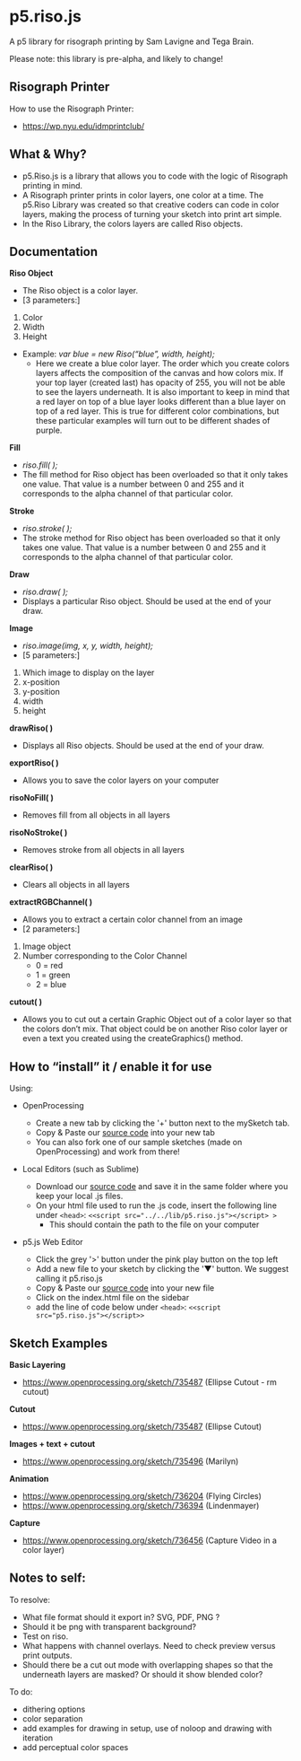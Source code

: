 # p5.riso.js

A p5 library for risograph printing by Sam Lavigne and Tega Brain.

Please note: this library is pre-alpha, and likely to change!

## Risograph Printer

How to use the Risograph Printer: 
- https://wp.nyu.edu/idmprintclub/

## What & Why?
- p5.Riso.js is a library that allows you to code with the logic of Risograph printing in mind. 
- A Risograph printer prints in color layers, one color at a time. The p5.Riso Library was created so that creative coders can code in color layers, making the process of turning your sketch into print art simple.
- In the Riso Library, the colors layers are called Riso objects.

## Documentation

**Riso Object**
- The Riso object is a color layer. 
- [3 parameters:]
1. Color
2. Width
3. Height 
- Example: *var blue = new Riso(“blue”, width, height);*
	- Here we create a blue color layer. The order which you create colors layers affects the composition of the canvas and how colors mix. If your top layer (created last) has opacity of 255, you will not be able to see the layers underneath. It is also important to keep in mind that a red layer on top of a blue layer looks different than a blue layer on top of a red layer. This is true for different color combinations, but these particular examples will turn out to be different shades of purple.

**Fill**
- *riso.fill( );*
- The fill method for Riso object has been overloaded so that it only takes one value. That value is a number between 0 and 255 and it corresponds to the alpha channel of that particular color.

**Stroke**
- *riso.stroke( );*
- The stroke method for Riso object has been overloaded so that it only takes one value. That value is a number between 0 and 255 and it corresponds to the alpha channel of that particular color.

**Draw**
- *riso.draw( );*
- Displays a particular Riso object. Should be used at the end of your draw.

**Image**
- *riso.image(img, x, y, width, height);*
- [5 parameters:]
1. Which image to display on the layer
1. x-position
1. y-position
1. width
1. height

**drawRiso( )**
- Displays all Riso objects. Should be used at the end of your draw.

**exportRiso( )**
- Allows you to save the color layers on your computer

**risoNoFill( )**
- Removes fill from all objects in all layers

**risoNoStroke( )**
- Removes stroke from all objects in all layers

**clearRiso( )**
- Clears all objects in all layers

**extractRGBChannel( )**
- Allows you to extract a certain color channel from an image
- [2 parameters:]
1. Image object
1. Number corresponding to the Color Channel
	- 0 = red
	- 1 = green
	- 2 = blue

**cutout( )**
- Allows you to cut out a certain Graphic Object out of a color layer so that the colors don’t mix. That object could be on another Riso color layer or even a text you created using the createGraphics() method. 


## How to “install” it / enable it for use
Using:
- OpenProcessing
 	- Create a new tab by clicking the '+' button next to the mySketch tab. 
	- Copy & Paste our [source code](https://raw.githubusercontent.com/antiboredom/p5.riso/master/lib/p5.riso.js) into your new tab
 	- You can also fork one of our sample sketches (made on OpenProcessing) and work from there!

- Local Editors (such as Sublime)
	- Download our [source code](https://raw.githubusercontent.com/antiboredom/p5.riso/master/lib/p5.riso.js) and save it in the same folder where you keep your local .js files.
	- On your html file used to run the .js code, insert the following line under `<head>`:
    	`<<script src="../../lib/p5.riso.js"></script> >`
    	* This should contain the path to the file on your computer 

- p5.js Web Editor
	- Click the grey '>' button under the pink play button on the top left
	- Add a new file to your sketch by clicking the '▼' button. We suggest calling it p5.riso.js
	- Copy & Paste our [source code](https://raw.githubusercontent.com/antiboredom/p5.riso/master/lib/p5.riso.js) into your new file
	- Click on the index.html file on the sidebar
	- add the line of code below under `<head>`: 
	`<<script src="p5.riso.js"></script>>`


## Sketch Examples
**Basic Layering**
- https://www.openprocessing.org/sketch/735487 (Ellipse Cutout - rm cutout)

**Cutout**
- https://www.openprocessing.org/sketch/735487 (Ellipse Cutout)

**Images + text + cutout**
- https://www.openprocessing.org/sketch/735496 (Marilyn)

**Animation**
- https://www.openprocessing.org/sketch/736204 (Flying Circles)
- https://www.openprocessing.org/sketch/736394 (Lindenmayer)

**Capture**
- https://www.openprocessing.org/sketch/736456 (Capture Video in a color layer)

## Notes to self:

To resolve:
- What file format should it export in? SVG, PDF, PNG ?
- Should it be png with transparent background?
- Test on riso.
- What happens with channel overlays. Need to check preview versus print outputs.
- Should there be a cut out mode with overlapping shapes so that the underneath layers are masked? Or should it show blended color?

To do:
- dithering options
- color separation
- add examples for drawing in setup, use of noloop and drawing with iteration
- add perceptual color spaces
